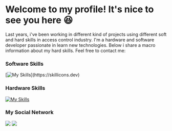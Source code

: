 # Welcome to my profile! It's nice to see you here :satisfied:  

Last years, i've been working in different kind of projects using different soft and hard skills in access control industry. 
I'm a hardware and software developer passionate in learn new technologies. Below i share a macro information about my hard skills. Feel free to contact me:

### Software Skills
[![My Skills](https://skillicons.dev/icons?i=js,html,css,angular,react,bootstrap,cs,)](https://skillicons.dev)

### Hardware Skills
[![My Skills](https://skillicons.dev/icons?i=c,cpp,python,arduino)](https://skillicons.dev)

### My Social Network
<div> 
  <a href="https://www.linkedin.com/in/fernando-carvalho-castro-9b395671/" target="_blank"><img src="https://img.shields.io/badge/-LinkedIn-%230077B5?style=for-the-badge&logo=linkedin&logoColor=white" target="_blank"></a>
  <a href = "mailto:castro.fernando@me.com"><img src="https://img.shields.io/badge/-Email-%23333?style=for-the-badge&logo=apple&logoColor=white" target="_blank"></a>
</div>
